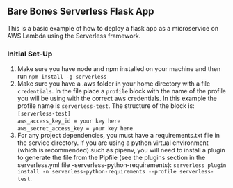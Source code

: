 ## Bare Bones Serverless Flask App

This is a basic example of how to deploy a flask app as a microservice on AWS Lambda using the Serverless framework.

### Initial Set-Up

1. Make sure you have node and npm installed on your machine and then run `npm install -g serverless`
2. Make sure you have a .aws folder in your home directory with a file `credentials`. In the file place a `profile`
block with the name of the profile you will be using with the correct aws credentials. In this example the profile name is `serverless-test`.
The structure of the block is:\
`[serverless-test]`\
`aws_access_key_id = your key here`\
`aws_secret_access_key = your key here`
3. For any project dependencies, you must have a requirements.txt file in the service directory. 
If you are using a python virtual environment (which is recommended) such as pipenv, you will need to install a plugin to
generate the file from the Pipfile (see the plugins section in the serverless.yml file -serverless-python-requirements):
`serverless plugin install -n serverless-python-requirements --profile serverless-test`. 
